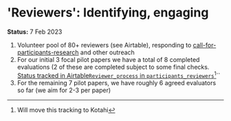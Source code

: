 # 'Reviewers': Identifying, engaging

**Status:** 7 Feb 2023

1. Volunteer pool of 80+ reviewers (see Airtable), responding to [call-for-participants-research](../readme/call-for-participants-research/ "mention") and other outreach
2. For our initial 3 focal pilot papers we have a total of 8 completed evaluations (2 of these are completed subject to some final checks.  [Status tracked in Airtable`Reviewer_process` in `participants_reviewers`](#user-content-fn-1)[^1]``
3. For the remaining 7 pilot papers, we have roughly 6 agreed evaluators so far (we aim for 2-3 per paper)





[^1]: Will move this tracking to Kotahi
